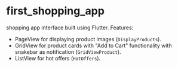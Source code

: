 # first_shopping_app

shopping app interface built using Flutter. Features:
- PageView for displaying product images (`DisplayProducts`).
- GridView for product cards with "Add to Cart" functionality with snakebar as notification (`GridViewProduct`).
- ListView for hot offers (`HotOffers`).